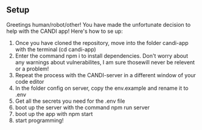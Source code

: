 ## Setup

Greetings human/robot/other! You have made the unfortunate decision to help with the CANDI app! Here's how to se up:

1) Once you have cloned the repository, move into the folder candi-app with the terminal (cd candi-app)
2) Enter the command npm i to install dependencies. Don't worry about any warnings about vulnerabilites, I am sure thosewill never be relevent or a problem!
3) Repeat the process with the CANDI-server in a different window of your code editor
4) In the folder config on server, copy the env.example and rename it to .env
4) Get all the secrets you need for the .env file 
4) boot up the server with the command npm run server
5) boot up the app with npm start
6) start programming!
